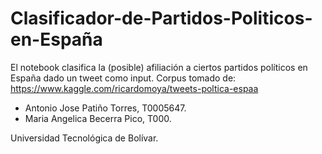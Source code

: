 # Clasificador-de-Partidos-Politicos-en-España

El notebook clasifica la (posible) afiliación a ciertos partidos políticos en España dado un tweet como input. Corpus tomado de: https://www.kaggle.com/ricardomoya/tweets-poltica-espaa

- Antonio Jose Patiño Torres, T0005647.
- Maria Angelica Becerra Pico, T000.

Universidad Tecnológica de Bolívar.
